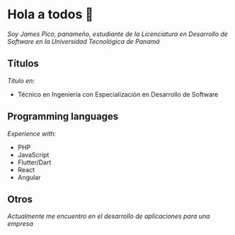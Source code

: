# Hola a todos 👋
_Soy James Pico, panameño, estudiante de la Licenciatura en Desarrollo de Software en la Universidad Tecnológica de Panamá_
## Títulos
_Título en:_
* Técnico en Ingeniería con Especialización en Desarrollo de Software
## Programming languages
_Experience with:_
* PHP
* JavaScript
* Flutter/Dart
* React
* Angular
## Otros
_Actualmente me encuentro en el desarrollo de aplicaciones para una empresa_
<!--
**jamespd10/jamespd10** is a ✨ _special_ ✨ repository because its `README.md` (this file) appears on your GitHub profile.

Here are some ideas to get you started:

- 🔭 I’m currently working on ...
- 🌱 I’m currently learning ...
- 👯 I’m looking to collaborate on ...
- 🤔 I’m looking for help with ...
- 💬 Ask me about ...
- 📫 How to reach me: ...
- 😄 Pronouns: ...
- ⚡ Fun fact: ...
-->
